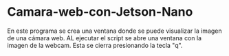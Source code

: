 # Camara-web-con-Jetson-Nano
En este programa se crea una ventana donde se puede visualizar la imagen de una cámara web. AL ejecutar el script se abre una ventana con la imagen de la webcam. Esta se cierra presionando la tecla "q".

